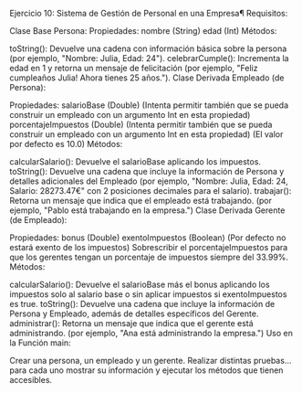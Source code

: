 Ejercicio 10: Sistema de Gestión de Personal en una Empresa¶
Requisitos:

Clase Base Persona:
Propiedades:
nombre (String)
edad (Int)
Métodos:

toString(): Devuelve una cadena con información básica sobre la persona (por ejemplo, "Nombre: Julia, Edad: 24").
celebrarCumple(): Incrementa la edad en 1 y retorna un mensaje de felicitación (por ejemplo, "Feliz cumpleaños Julia! Ahora tienes 25 años.").
Clase Derivada Empleado (de Persona):

Propiedades:
salarioBase (Double) (Intenta permitir también que se pueda construir un empleado con un argumento Int en esta propiedad)
porcentajeImpuestos (Double) (Intenta permitir también que se pueda construir un empleado con un argumento Int en esta propiedad) (El valor por defecto es 10.0)
Métodos:

calcularSalario(): Devuelve el salarioBase aplicando los impuestos.
toString(): Devuelve una cadena que incluye la información de Persona y detalles adicionales del Empleado (por ejemplo, "Nombre: Julia, Edad: 24, Salario: 28273.47€" con 2 posiciones decimales para el salario).
trabajar(): Retorna un mensaje que indica que el empleado está trabajando. (por ejemplo, "Pablo está trabajando en la empresa.")
Clase Derivada Gerente (de Empleado):

Propiedades:
bonus (Double)
exentoImpuestos (Boolean) (Por defecto no estará exento de los impuestos)
Sobrescribir el porcentajeImpuestos para que los gerentes tengan un porcentaje de impuestos siempre del 33.99%.
Métodos:

calcularSalario(): Devuelve el salarioBase más el bonus aplicando los impuestos solo al salario base o sin aplicar impuestos si exentoImpuestos es true.
toString(): Devuelve una cadena que incluye la información de Persona y Empleado, además de detalles específicos del Gerente.
administrar(): Retorna un mensaje que indica que el gerente está administrando. (por ejemplo, "Ana está administrando la empresa.")
Uso en la Función main:

Crear una persona, un empleado y un gerente. Realizar distintas pruebas... para cada uno mostrar su información y ejecutar los métodos que tienen accesibles.
